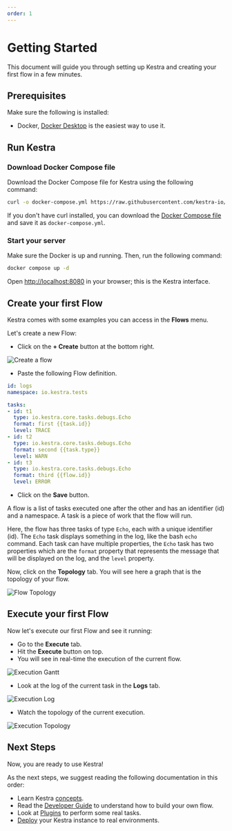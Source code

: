 ```yaml
---
order: 1
---
```


# Getting Started

This document will guide you through setting up Kestra and creating your first flow in a few minutes.

## Prerequisites

Make sure the following is installed:
- Docker, [Docker Desktop](https://docs.docker.com/get-docker/) is the easiest way to use it.

## Run Kestra

### Download Docker Compose file

Download the Docker Compose file for Kestra using the following command: 

```bash
curl -o docker-compose.yml https://raw.githubusercontent.com/kestra-io/kestra/develop/docker-compose.yml
```

If you don't have curl installed, you can download the [Docker Compose file](https://github.com/kestra-io/kestra/blob/develop/docker-compose.yml) and save it as `docker-compose.yml`. 

### Start your server

Make sure the Docker is up and running. Then, run the following command:

```bash
docker compose up -d
```

Open [http://localhost:8080](http://localhost:8080) in your browser; this is the Kestra interface.


## Create your first Flow

Kestra comes with some examples you can access in the **Flows** menu. 

Let's create a new Flow:

* Click on the **+ Create** button at the bottom right.

![Create a flow](./assets/flow-2.png)

* Paste the following Flow definition.

```yaml
id: logs
namespace: io.kestra.tests

tasks:
- id: t1
  type: io.kestra.core.tasks.debugs.Echo
  format: first {{task.id}}
  level: TRACE
- id: t2
  type: io.kestra.core.tasks.debugs.Echo
  format: second {{task.type}}
  level: WARN
- id: t3
  type: io.kestra.core.tasks.debugs.Echo
  format: third {{flow.id}}
  level: ERROR
```

* Click on the **Save** button.

A flow is a list of tasks executed one after the other and has an identifier (id) and a namespace.
A task is a piece of work that the flow will run. 

Here, the flow has three tasks of type `Echo`, each with a unique identifier (id). 
The `Echo` task displays something in the log, like the bash `echo` command.
Each task can have multiple properties, the `Echo` task has two properties which are the `format` property that represents the message that will be displayed on the log, and the `level` property.

Now, click on the **Topology** tab. You will see here a graph that is the topology of your flow.

![Flow Topology](./assets/flow-3.png)


## Execute your first Flow

Now let's execute our first Flow and see it running:

* Go to the **Execute** tab.
* Hit the **Execute** button on top.
* You will see in real-time the execution of the current flow.

![Execution Gantt](./assets/execution-1.png)

* Look at the log of the current task in the **Logs** tab.

![Execution Log](./assets/execution-2.png)

* Watch the topology of the current execution.

![Execution Topology](./assets/execution-3.png)


## Next Steps

Now, you are ready to use Kestra!

As the next steps, we suggest reading the following documentation in this order:
- Learn Kestra [concepts](../concepts).
- Read the [Developer Guide](../developer-guide) to understand how to build your own flow.
- Look at [Plugins](../../plugins) to perform some real tasks.
- [Deploy](../administrator-guide) your Kestra instance to real environments.
